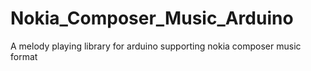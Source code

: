 # Nokia_Composer_Music_Arduino
A melody playing library for arduino supporting nokia composer music format
